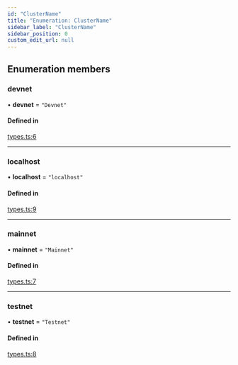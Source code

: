 ```yaml
---
id: "ClusterName"
title: "Enumeration: ClusterName"
sidebar_label: "ClusterName"
sidebar_position: 0
custom_edit_url: null
---
```


## Enumeration members

### devnet

• **devnet** = `"Devnet"`

#### Defined in

[types.ts:6](https://github.com/mithraiclabs/psyoptions-ts/blob/0830124/packages/psy-american/src/types.ts#L6)

___

### localhost

• **localhost** = `"localhost"`

#### Defined in

[types.ts:9](https://github.com/mithraiclabs/psyoptions-ts/blob/0830124/packages/psy-american/src/types.ts#L9)

___

### mainnet

• **mainnet** = `"Mainnet"`

#### Defined in

[types.ts:7](https://github.com/mithraiclabs/psyoptions-ts/blob/0830124/packages/psy-american/src/types.ts#L7)

___

### testnet

• **testnet** = `"Testnet"`

#### Defined in

[types.ts:8](https://github.com/mithraiclabs/psyoptions-ts/blob/0830124/packages/psy-american/src/types.ts#L8)
